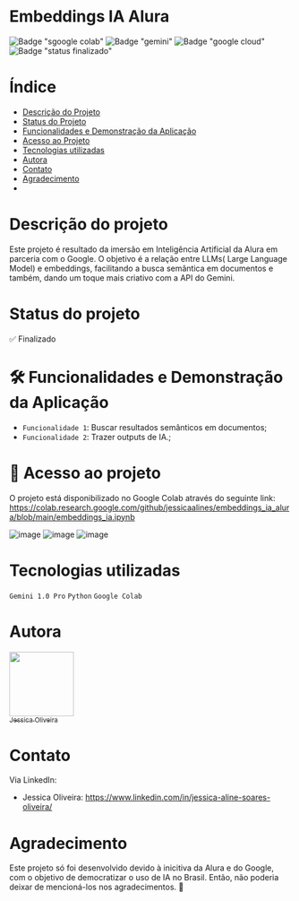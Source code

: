 # Embeddings IA Alura 

![Badge "sgoogle colab"](https://img.shields.io/badge/Colab-F9AB00?style=for-the-badge&logo=googlecolab&color=525252)
![Badge "gemini"](https://img.shields.io/badge/Gemini-8E75B2?style=for-the-badge&logo=googlebard&logoColor=fff)
![Badge "google cloud"](https://img.shields.io/badge/Google_Cloud-4285F4?style=for-the-badge&logo=google-cloud&logoColor=white)
![Badge "status finalizado"](https://img.shields.io/badge/status_finalizado-success.svg)


# Índice 

* [Descrição do Projeto](#descrição-do-projeto)
* [Status do Projeto](#status-do-Projeto)
* [Funcionalidades e Demonstração da Aplicação](#funcionalidades-e-demonstração-da-aplicação)
* [Acesso ao Projeto](#acesso-ao-projeto)
* [Tecnologias utilizadas](#tecnologias-utilizadas)
* [Autora](#autores)
* [Contato](#contato)
* [Agradecimento](#agradecimento)
* 

# Descrição do projeto

Este projeto é resultado da imersão em Inteligência Artificial da Alura em parceria com o Google. O objetivo é a relação entre LLMs( Large Language Model) e embeddings, facilitando a busca semântica em documentos e também, dando um toque mais criativo com a API do Gemini.


# Status do projeto

✅ Finalizado


# 🛠️ Funcionalidades e Demonstração da Aplicação

- `Funcionalidade 1`: Buscar resultados semânticos em documentos;
- `Funcionalidade 2`: Trazer outputs de IA.;


# 📁 Acesso ao projeto

O projeto está disponibilizado no Google Colab através do seguinte link: https://colab.research.google.com/github/jessicaalines/embeddings_ia_alura/blob/main/embeddings_ia.ipynb

![image](https://github.com/jessicaalines/embeddings_ia_alura/assets/97490698/9901f9f6-a419-4534-b4b4-620f2e2be5ac)
![image](https://github.com/jessicaalines/embeddings_ia_alura/assets/97490698/a453d14c-2cb6-4a54-b047-0d2b0163ede8)
![image](https://github.com/jessicaalines/embeddings_ia_alura/assets/97490698/b4fad069-2234-4e7a-8e86-34b91ce23d03)


# Tecnologias utilizadas

``` Gemini 1.0 Pro ```
``` Python ```
``` Google Colab ```


# Autora

[<img loading="lazy" src="https://avatars.githubusercontent.com/u/97490698?v=4" width=115><br><sub>Jessica Oliveira</sub>](https://github.com/jessicaalines) 


# Contato

Via LinkedIn:

* Jessica Oliveira: https://www.linkedin.com/in/jessica-aline-soares-oliveira/


# Agradecimento

Este projeto só foi desenvolvido devido à inicitiva da Alura e do Google, com o objetivo de democratizar o uso de IA no Brasil. Então, não poderia deixar de mencioná-los nos agradecimentos. 💙




